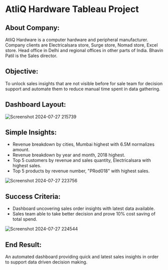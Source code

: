 # AtliQ Hardware Tableau Project

## About Company:
AtliQ Hardware is a computer hardware and peripheral manufacturer.
Company clients are Electricalsara store, Surge store, Nomad store, Excel store.
Head office in Delhi and regional offices in other parts of India.
Bhavin Patil is the Sales director.

## Objective:
To unlock sales insights that are not visible before for sale team for decision support and automate them to reduce manual time spent in data gathering.

## Dashboard Layout:
![Screenshot 2024-07-27 215739](https://github.com/user-attachments/assets/de3e0ac0-6e65-4ee0-9b1b-6c5d47d6ad4c)

## Simple Insights:
* Revenue breakdown by cities, Mumbai highest with 6.5M normalizes amount.
* Revenue breakdown by year and month, 2018 highest.
* Top 5 customers by revenue and sales quantity, Electricalsara with highest sales.
* Top 5 products by revenue number, "PRod018" with highest sales.

![Screenshot 2024-07-27 223756](https://github.com/user-attachments/assets/d1d3eab5-85df-4d21-a072-52a4059f18d8)

## Success Criteria:
* Dashboard uncovering sales order insights with latest data available.
* Sales team able to take better decision and prove 10% cost saving of total spend.

![Screenshot 2024-07-27 224544](https://github.com/user-attachments/assets/82a6cd0f-0ff0-403a-b0b4-931ec5416945)

## End Result:
An automated dashboard providing quick and latest sales insights in order to support data driven decision making.


